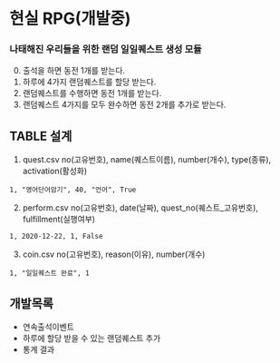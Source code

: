 # 현실 RPG(개발중)

### 나태해진 우리들을 위한 랜덤 일일퀘스트 생성 모듈

0. 출석을 하면 동전 1개를 받는다.
1. 하루에 4가지 랜덤퀘스트를 할당 받는다.
2. 랜덤퀘스트를 수행하면 동전 1개를 받는다.
3. 랜덤퀘스트 4가지를 모두 완수하면 동전 2개를 추가로 받는다.

## TABLE 설계
1. quest.csv
no(고유번호), name(퀘스트이름), number(개수), type(종류), activation(활성화)
```
1, "영어단어암기", 40, "언어", True
```
2. perform.csv
no(고유번호), date(날짜), quest_no(퀘스트_고유번호), fulfillment(실행여부)
```
1, 2020-12-22, 1, False
```
3. coin.csv
no(고유번호), reason(이유), number(개수)
```
1, "일일퀘스트 완료", 1
```
## 개발목록
 - 연속출석이벤트
 - 하루에 할당 받을 수 있는 랜덤퀘스트 추가
 - 통계 결과